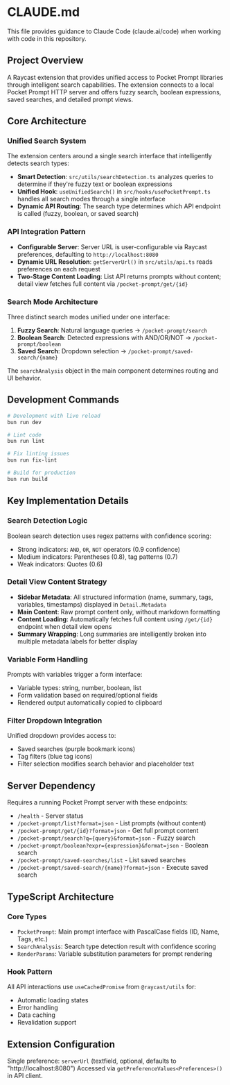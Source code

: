 # CLAUDE.md

This file provides guidance to Claude Code (claude.ai/code) when working with code in this repository.

## Project Overview

A Raycast extension that provides unified access to Pocket Prompt libraries through intelligent search capabilities. The extension connects to a local Pocket Prompt HTTP server and offers fuzzy search, boolean expressions, saved searches, and detailed prompt views.

## Core Architecture

### Unified Search System
The extension centers around a single search interface that intelligently detects search types:
- **Smart Detection**: `src/utils/searchDetection.ts` analyzes queries to determine if they're fuzzy text or boolean expressions
- **Unified Hook**: `useUnifiedSearch()` in `src/hooks/usePocketPrompt.ts` handles all search modes through a single interface
- **Dynamic API Routing**: The search type determines which API endpoint is called (fuzzy, boolean, or saved search)

### API Integration Pattern
- **Configurable Server**: Server URL is user-configurable via Raycast preferences, defaulting to `http://localhost:8080`
- **Dynamic URL Resolution**: `getServerUrl()` in `src/utils/api.ts` reads preferences on each request
- **Two-Stage Content Loading**: List API returns prompts without content; detail view fetches full content via `/pocket-prompt/get/{id}`

### Search Mode Architecture
Three distinct search modes unified under one interface:
1. **Fuzzy Search**: Natural language queries → `/pocket-prompt/search`
2. **Boolean Search**: Detected expressions with AND/OR/NOT → `/pocket-prompt/boolean`  
3. **Saved Search**: Dropdown selection → `/pocket-prompt/saved-search/{name}`

The `searchAnalysis` object in the main component determines routing and UI behavior.

## Development Commands

```bash
# Development with live reload
bun run dev

# Lint code
bun run lint

# Fix linting issues
bun run fix-lint

# Build for production
bun run build
```

## Key Implementation Details

### Search Detection Logic
Boolean search detection uses regex patterns with confidence scoring:
- Strong indicators: `AND`, `OR`, `NOT` operators (0.9 confidence)
- Medium indicators: Parentheses (0.8), tag patterns (0.7)
- Weak indicators: Quotes (0.6)

### Detail View Content Strategy
- **Sidebar Metadata**: All structured information (name, summary, tags, variables, timestamps) displayed in `Detail.Metadata`
- **Main Content**: Raw prompt content only, without markdown formatting
- **Content Loading**: Automatically fetches full content using `/get/{id}` endpoint when detail view opens
- **Summary Wrapping**: Long summaries are intelligently broken into multiple metadata labels for better display

### Variable Form Handling
Prompts with variables trigger a form interface:
- Variable types: string, number, boolean, list
- Form validation based on required/optional fields
- Rendered output automatically copied to clipboard

### Filter Dropdown Integration  
Unified dropdown provides access to:
- Saved searches (purple bookmark icons)
- Tag filters (blue tag icons)
- Filter selection modifies search behavior and placeholder text

## Server Dependency

Requires a running Pocket Prompt server with these endpoints:
- `/health` - Server status
- `/pocket-prompt/list?format=json` - List prompts (without content)
- `/pocket-prompt/get/{id}?format=json` - Get full prompt content
- `/pocket-prompt/search?q={query}&format=json` - Fuzzy search
- `/pocket-prompt/boolean?expr={expression}&format=json` - Boolean search
- `/pocket-prompt/saved-searches/list` - List saved searches
- `/pocket-prompt/saved-search/{name}?format=json` - Execute saved search

## TypeScript Architecture

### Core Types
- `PocketPrompt`: Main prompt interface with PascalCase fields (ID, Name, Tags, etc.)
- `SearchAnalysis`: Search type detection result with confidence scoring
- `RenderParams`: Variable substitution parameters for prompt rendering

### Hook Pattern
All API interactions use `useCachedPromise` from `@raycast/utils` for:
- Automatic loading states
- Error handling
- Data caching
- Revalidation support

## Extension Configuration

Single preference: `serverUrl` (textfield, optional, defaults to "http://localhost:8080")
Accessed via `getPreferenceValues<Preferences>()` in API client.